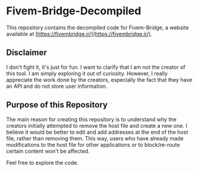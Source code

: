 # Fivem-Bridge-Decompiled

This repository contains the decompiled code for Fivem-Bridge, a website available at [https://fivembridge.ir/](https://fivembridge.ir/).

## Disclaimer

I don't fight it, it's just for fun.
I want to clarify that I am not the creator of this tool. I am simply exploring it out of curiosity. However, I really appreciate the work done by the creators, especially the fact that they have an API and do not store user information.

## Purpose of this Repository

The main reason for creating this repository is to understand why the creators initially attempted to remove the host file and create a new one. I believe it would be better to edit and add addresses at the end of the host file, rather than removing them. This way, users who have already made modifications to the host file for other applications or to block/re-route certain content won't be affected.

Feel free to explore the code.
